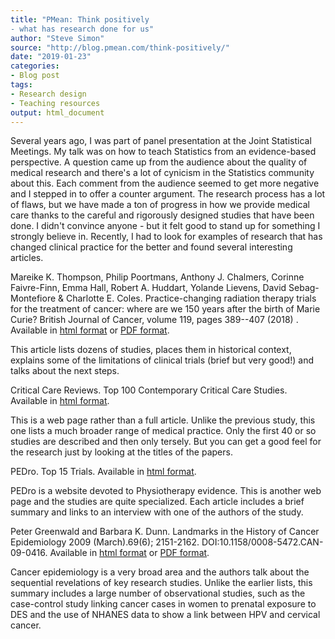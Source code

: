 ```yaml
---
title: "PMean: Think positively
- what has research done for us"
author: "Steve Simon"
source: "http://blog.pmean.com/think-positively/"
date: "2019-01-23"
categories:
- Blog post
tags:
- Research design
- Teaching resources
output: html_document
---
```


Several years ago, I was part of panel presentation at the Joint Statistical Meetings. My talk was on how to teach Statistics from an evidence-based perspective. A question came up from the audience about the quality of medical research and there's a lot of cynicism in the Statistics community about this. Each comment from the audience seemed to get more negative and I stepped in to offer a counter argument. The research process has a lot of flaws, but we have made a ton of progress in how we provide medical care thanks to the careful and rigorously designed studies that have been done. I didn't convince anyone - but it felt good to stand up for something I strongly believe in. Recently, I had to look for examples of research that has changed clinical practice for the better and found several interesting articles.

Mareike K. Thompson, Philip Poortmans, Anthony J. Chalmers, Corinne Faivre-Finn, Emma Hall, Robert A. Huddart, Yolande Lievens, David Sebag-Montefiore & Charlotte E. Coles. Practice-changing radiation therapy trials for the treatment of cancer: where are we 150 years after the birth of Marie Curie? British Journal of Cancer, volume 119, pages 389--407 (2018) . Available in [html format][tho1] or [PDF format][tho2].

This article lists dozens of studies, places them in historical context, explains some of the limitations of clinical trials (brief but very good!) and talks about the next steps.

Critical Care Reviews. Top 100 Contemporary Critical Care Studies. Available in [html format][cri1].

This is a web page rather than a full article. Unlike the previous study, this one lists a much broader range of medical practice. Only the first 40 or so studies are described and then only tersely. But you can get a good feel for the research just by looking at the titles of the papers.

PEDro. Top 15 Trials. Available in [html format][ped1].

PEDro is a website devoted to Physiotherapy evidence. This is another web page and the studies are quite specialized. Each article includes a brief summary and links to an interview with one of the authors of the study.

Peter Greenwald and Barbara K. Dunn. Landmarks in the History of Cancer Epidemiology 2009 (March).69(6); 2151-2162. DOI:10.1158/0008-5472.CAN-09-0416. Available in [html format][gre1] or [PDF format][gre2].

Cancer epidemiology is a very broad area and the authors talk about the sequential revelations of key research studies. Unlike the earlier lists, this summary includes a large number of observational studies, such as the case-control study linking cancer cases in women to prenatal exposure to DES and the use of NHANES data to show a link between HPV and cervical cancer.

[cri1]: https://www.criticalcarereviews.com/index.php/majorstudies/landmark-studies/top-100-studies
[gre1]: http://cancerres.aacrjournals.org/content/69/6/2151
[gre2]: http://cancerres.aacrjournals.org/content/69/6/2151.full-text.pdf
[ped1]: https://www.pedro.org.au/english/archive/top-15-trials/
[tho1]: https://www.nature.com/articles/s41416-018-0201-z
[tho2]: https://www.nature.com/articles/s41416-018-0201-z.pdf